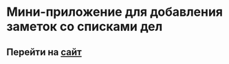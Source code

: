 # Мини-приложение для добавления заметок со списками дел

## Перейти на [сайт](https://che4ve.github.io/notes-nuxt-app/)
